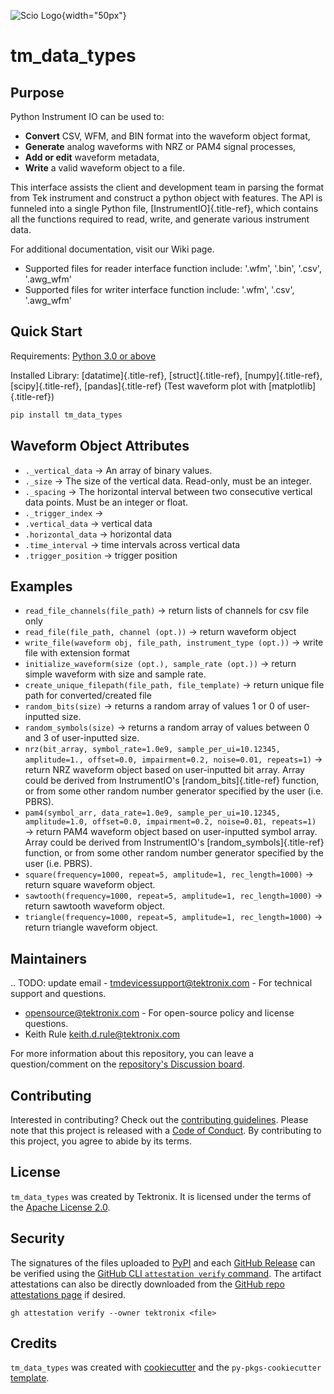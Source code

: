 ![Scio Logo](https://d347awuzx0kdse.cloudfront.net/vicomaus/content-image/Tek_Logo_RGB.png){width="50px"}

# tm_data_types

## Purpose

Python Instrument IO can be used to:

- **Convert** CSV, WFM, and BIN format into the waveform object format,
- **Generate** analog waveforms with NRZ or PAM4 signal processes,
- **Add or edit** waveform metadata,
- **Write** a valid waveform object to a file.

This interface assists the client and development team in parsing the format from Tek instrument and construct a
python object with features. The API is funneled into a single Python file, \[InstrumentIO\]{.title-ref}, which contains
all the functions required to read, write, and generate various instrument data.

For additional documentation, visit our Wiki page.

- Supported files for reader interface function include: '.wfm', '.bin', '.csv', '.awg_wfm'
- Supported files for writer interface function include: '.wfm', '.csv', '.awg_wfm'

## Quick Start

Requirements: [Python 3.0 or above](https://www.python.org/download/releases/3.0/)

Installed Library: \[datatime\]{.title-ref}, \[struct\]{.title-ref},
\[numpy\]{.title-ref}, \[scipy\]{.title-ref}, \[pandas\]{.title-ref} (Test waveform plot with \[matplotlib\]{.title-ref})

```bash
pip install tm_data_types
```

## Waveform Object Attributes

- `._vertical_data` → An array of binary values.
- `._size` → The size of the vertical data. Read-only, must be an integer.
- `._spacing` → The horizontal interval between two consecutive vertical data points. Must be an integer or float.
- `._trigger_index` →
- `.vertical_data` → vertical data
- `.horizontal_data` → horizontal data
- `.time_interval` → time intervals across vertical data
- `.trigger_position` → trigger position

## Examples

- `read_file_channels(file_path)` → return lists of channels for csv file only
- `read_file(file_path, channel (opt.))` → return waveform object
- `write_file(waveform obj, file_path, instrument_type (opt.))` → write file with extension format
- `initialize_waveform(size (opt.), sample_rate (opt.))` → return simple waveform with size and sample rate.
- `create_unique_filepath(file_path, file_template)` → return unique file path for converted/created file
- `random_bits(size)` → returns a random array of values 1 or 0 of user-inputted size.
- `random_symbols(size)` → returns a random array of values between 0 and 3 of user-inputted size.
- `nrz(bit_array, symbol_rate=1.0e9, sample_per_ui=10.12345, amplitude=1., offset=0.0, impairment=0.2, noise=0.01, repeats=1)`
    → return NRZ waveform object based on user-inputted bit array. Array could be derived from InstrumentIO's \[random_bits\]{.title-ref} function, or from some other random number generator specified by the user (i.e. PBRS).
- `pam4(symbol_arr, data_rate=1.0e9, sample_per_ui=10.12345, amplitude=1.0, offset=0.0, impairment=0.2, noise=0.01, repeats=1)`
    → return PAM4 waveform object based on user-inputted symbol array. Array could be derived from InstrumentIO's \[random_symbols\]{.title-ref} function, or from some other random number generator specified by the user (i.e. PBRS).
- `square(frequency=1000, repeat=5, amplitude=1, rec_length=1000)` → return square waveform object.
- `sawtooth(frequency=1000, repeat=5, amplitude=1, rec_length=1000)` → return sawtooth waveform object.
- `triangle(frequency=1000, repeat=5, amplitude=1, rec_length=1000)` → return triangle waveform object.

## Maintainers

.. TODO: update email -  tmdevicessupport@tektronix.com - For technical support and questions.

- <opensource@tektronix.com> - For open-source policy and license questions.
- Keith Rule <keith.d.rule@tektronix.com>

For more information about this repository, you can leave a question/comment on the [repository's Discussion board](https://github.com/tektronix/PythonInstrumentIO/discussions).

## Contributing

Interested in contributing? Check out the [contributing guidelines](https://github.com/tektronix/tm_data_types/blob/main/CONTRIBUTING.md). Please
note that this project is released with a [Code of Conduct](https://github.com/tektronix/tm_data_types/blob/main/CODE_OF_CONDUCT.md). By
contributing to this project, you agree to abide by its terms.

## License

`tm_data_types` was created by Tektronix. It is licensed under the terms of
the [Apache License 2.0](https://github.com/tektronix/tm_data_types/blob/main/LICENSE.md).

## Security

The signatures of the files uploaded to [PyPI](https://pypi.org/project/tm_data_types/) and each
[GitHub Release](https://github.com/tektronix/tm_data_types/releases) can be verified using
the [GitHub CLI `attestation verify` command](https://cli.github.com/manual/gh_attestation_verify).
The artifact attestations can also be directly downloaded from the
[GitHub repo attestations page](https://github.com/tektronix/tm_data_types/attestations) if desired.

```shell
gh attestation verify --owner tektronix <file>
```

## Credits

`tm_data_types` was created with
[cookiecutter](https://cookiecutter.readthedocs.io/en/latest/README.html)
and the `py-pkgs-cookiecutter`
[template](https://py-pkgs-cookiecutter.readthedocs.io/en/latest/).
